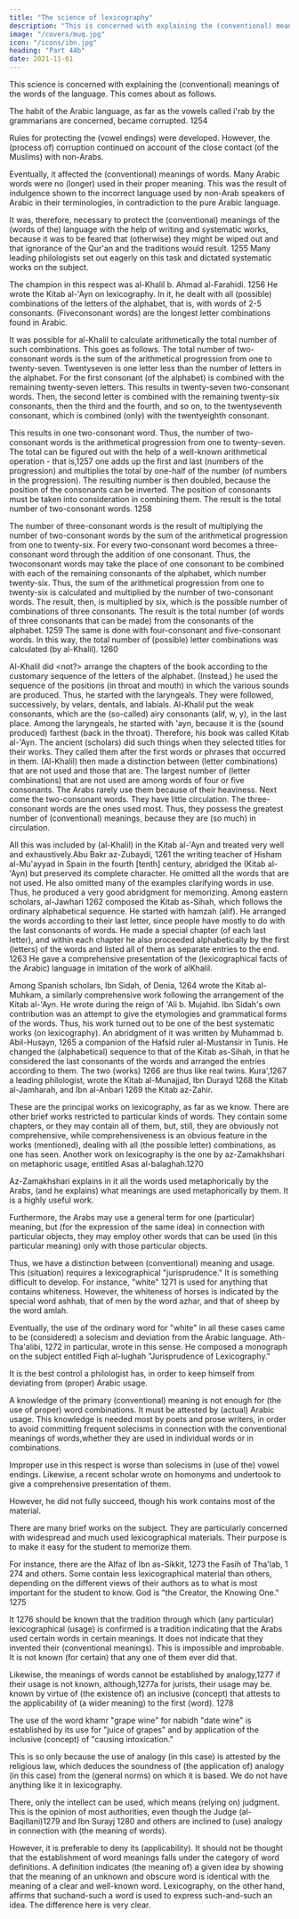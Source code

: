 ```yaml
---
title: "The science of lexicography"
description: "This is concerned with explaining the (conventional) meanings of the words of the language"
image: "/covers/muq.jpg"
icon: "/icons/ibn.jpg"
heading: "Part 44b"
date: 2021-11-01
---
```




This science is concerned with explaining the (conventional) meanings of the words of the language. This comes about as follows. 

The habit of the Arabic language, as far as the vowels called i'rab by the grammarians are concerned,
became corrupted. 1254 

Rules for protecting the (vowel endings) were developed. However, the (process of) corruption continued on account of the
close contact (of the Muslims) with non-Arabs. 

Eventually, it affected the (conventional) meanings of words. Many Arabic words were no (longer) used in
their proper meaning. This was the result of indulgence shown to the incorrect
language used by non-Arab speakers of Arabic in their terminologies, in contradiction to the pure Arabic language. 

It was, therefore, necessary to protect the (conventional) meanings of the (words of the) language with the help of writing and systematic works, because it was to be feared that (otherwise) they might be wiped
out and that ignorance of the Qur'an and the traditions would result. 1255
Many leading philologists set out eagerly on this task and dictated systematic
works on the subject. 

The champion in this respect was al-Khalil b. Ahmad al-Farahidi. 1256 He wrote the Kitab al-'Ayn on lexicography. In it, he dealt with all (possible) combinations of the letters of the alphabet, that is, with words of 2-5 consonants. (Fiveconsonant words) are the longest letter combinations found in Arabic.

It was possible for al-Khalil to calculate arithmetically the total number of
such combinations. This goes as follows. The total number of two-consonant words
is the sum of the arithmetical progression from one to twenty-seven. Twentyseven is
one letter less than the number of letters in the alphabet. For the first consonant (of
the alphabet) is combined with the remaining twenty-seven letters. This results in
twenty-seven two-consonant words. Then, the second letter is combined with the
remaining twenty-six consonants, then the third and the fourth, and so on, to the
twentyseventh consonant, which is combined (only) with the twentyeighth consonant. 

This results in one two-consonant word. Thus, the number of two-consonant words is the arithmetical progression from one to twenty-seven. The total can be figured out with the help of a well-known arithmetical operation - that
is,1257 one adds up the first and last (numbers of the progression) and multiplies the
total by one-half of the number (of numbers in the progression). The resulting
number is then doubled, because the position of the consonants can be inverted. The
position of consonants must be taken into consideration in combining them. The
result is the total number of two-consonant words. 1258

The number of three-consonant words is the result of multiplying the number
of two-consonant words by the sum of the arithmetical progression from one to
twenty-six. For every two-consonant word becomes a three-consonant word through
the addition of one consonant. Thus, the twoconsonant words may take the place of
one consonant to be combined with each of the remaining consonants of the
alphabet, which number twenty-six. Thus, the sum of the arithmetical progression
from one to twenty-six is calculated and multiplied by the number of two-consonant
words. The result, then, is multiplied by six, which is the possible number of
combinations of three consonants. The result is the total number (of words of three
consonants that can be made) from the consonants of the alphabet. 1259 The same is
done with four-consonant and five-consonant words. In this way, the total number
of (possible) letter combinations was calculated (by al-Khalil). 1260

Al-Khalil did <not?> arrange the chapters of the book according to the
customary sequence of the letters of the alphabet. (Instead,) he used the sequence of
the positions (in throat and mouth) in which the various sounds are produced. Thus,
he started with the laryngeals. They were followed, successively, by velars, dentals,
and labials. Al-Khalil put the weak consonants, which are the (so-called) airy
consonants (alif, w, y), in the last place. Among the laryngeals, he started with 'ayn,
because it is the (sound produced) farthest (back in the throat). Therefore, his book
was called Kitab al-'Ayn. The ancient (scholars) did such things when they selected
titles for their works. They called them after the first words or phrases that occurred
in them.
(Al-Khalil) then made a distinction between (letter combinations) that are
not used and those that are. The largest number of (letter combinations) that are not
used are among words of four or five consonants. The Arabs rarely use them
because of their heaviness. Next come the two-consonant words. They have little
circulation. The three-consonant words are the ones used most. Thus, they possess
the greatest number of (conventional) meanings, because they are (so much) in
circulation.

All this was included by (al-Khalil) in the Kitab al-'Ayn and treated very
well and exhaustively.Abu Bakr az-Zubaydi, 1261 the writing teacher of Hisham al-Mu'ayyad in
Spain in the fourth [tenth] century, abridged the (Kitab al-'Ayn) but preserved its
complete character. He omitted all the words that are not used. He also omitted
many of the examples clarifying words in use. Thus, he produced a very good
abridgment for memorizing.
Among eastern scholars, al-Jawhari 1262 composed the Kitab as-Sihah,
which follows the ordinary alphabetical sequence. He started with hamzah (alif). He
arranged the words according to their last letter, since people have mostly to do with
the last consonants of words. He made a special chapter (of each last letter), and
within each chapter he also proceeded alphabetically by the first (letters) of the
words and listed all of them as separate entries to the end. 1263 He gave a
comprehensive presentation of the (lexicographical facts of the Arabic) language in
imitation of the work of alKhalil.

Among Spanish scholars, Ibn Sidah, of Denia, 1264 wrote the Kitab al-
Muhkam, a similarly comprehensive work following the arrangement of the Kitab
al-'Ayn. He wrote during the reign of 'Ali b. Mujahid. Ibn Sidah's own contribution
was an attempt to give the etymologies and grammatical forms of the words. Thus,
his work turned out to be one of the best systematic works (on lexicography). An
abridgment of it was written by Muhammad b. Abil-Husayn, 1265 a companion of
the Hafsid ruler al-Mustansir in Tunis. He changed the (alphabetical) sequence to
that of the Kitab as-Sihah, in that he considered the last consonants of the words
and arranged the entries according to them. The two (works) 1266 are thus like real
twins. Kura',1267 a leading philologist, wrote the Kitab al-Munajjad, Ibn Durayd
1268 the Kitab al-Jamharah, and Ibn al-Anbari 1269 the Kitab az-Zahir.

These are the principal works on lexicography, as far as we know. There are other brief works restricted to particular kinds of words. They contain some chapters, or they may contain all of them, but, still, they are obviously not
comprehensive, while comprehensiveness is an obvious feature in the works
(mentioned), dealing with all (the possible letter) combinations, as one has seen.
Another work on lexicography is the one by az-Zamakhshari on metaphoric usage,
entitled Asas al-balaghah.1270 

Az-Zamakhshari explains in it all the words used metaphorically by the Arabs, (and he explains) what meanings are used
metaphorically by them. It is a highly useful work.

Furthermore, the Arabs may use a general term for one (particular) meaning,
but (for the expression of the same idea) in connection with particular objects, they
may employ other words that can be used (in this particular meaning) only with
those particular objects. 

Thus, we have a distinction between (conventional) meaning and usage. This (situation) requires a lexicographical "jurisprudence." It is something difficult to develop. For instance, "white" 1271 is used for anything that
contains whiteness. However, the whiteness of horses is indicated by the special
word ashhab, that of men by the word azhar, and that of sheep by the word amlah.

Eventually, the use of the ordinary word for "white" in all these cases came to be (considered) a solecism and deviation from the Arabic language. Ath-Tha'alibi, 1272 in particular, wrote in this sense. He composed a monograph on the subject entitled
Fiqh al-lughah "Jurisprudence of Lexicography." 

It is the best control a philologist has, in order to keep himself from deviating from (proper) Arabic usage. 

A knowledge of the primary (conventional) meaning is not enough for (the use of proper) word combinations. It must be attested by (actual) Arabic usage. This knowledge is needed most by poets and prose writers, in order to avoid committing
frequent solecisms in connection with the conventional meanings of words,whether they are used in individual words or in combinations. 

Improper use in this respect is worse than solecisms in (use of the) vowel endings. Likewise, a recent scholar wrote on homonyms and undertook to give a comprehensive presentation of them. 

However, he did not fully succeed, though his work contains most of the material.

There are many brief works on the subject. They are particularly concerned
with widespread and much used lexicographical materials. Their purpose is to make
it easy for the student to memorize them. 

For instance, there are the Alfaz of Ibn as-Sikkit, 1273 the Fasih of Tha'lab, 1 274 and others. Some contain less
lexicographical material than others, depending on the different views of their
authors as to what is most important for the student to know.
God is "the Creator, the Knowing One." 1275

It 1276 should be known that the tradition through which (any particular)
lexicographical (usage) is confirmed is a tradition indicating that the Arabs used
certain words in certain meanings. It does not indicate that they invented their
(conventional meanings). This is impossible and improbable. It is not known (for
certain) that any one of them ever did that.

Likewise, the meanings of words cannot be established by analogy,1277 if
their usage is not known, although,1277a for jurists, their usage may be. known by
virtue of (the existence of) an inclusive (concept) that attests to the applicability of
(a wider meaning) to the first (word). 1278 

The use of the word khamr "grape wine" for nabidh "date wine" is established by its use for "juice of grapes" and by
application of the inclusive (concept) of "causing intoxication."

This is so only because the use of analogy (in this case) is attested by the religious law, which
deduces the soundness of (the application of) analogy (in this case) from the
(general norms) on which it is based. We do not have anything like it in
lexicography. 

There, only the intellect can be used, which means (relying on) judgment. This is the opinion of most authorities, even though the Judge (al-Baqillani)1279 and Ibn Surayj 1280 and others are inclined to (use) analogy in connection with (the meaning of words). 

However, it is preferable to deny its (applicability). It should not be thought that the establishment of word meanings
falls under the category of word definitions. A definition indicates (the meaning of) a given idea by showing that the meaning of an unknown and obscure word is identical with the meaning of a clear and well-known word. Lexicography, on the
other hand, affirms that suchand-such a word is used to express such-and-such an
idea. The difference here is very clear.
